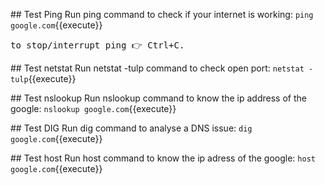 ## Test Ping
Run ping command to check if your internet is working:
`ping google.com`{{execute}}
<pre>to stop/interrupt ping 👉 Ctrl+C. </pre>

## Test netstat
Run netstat -tulp command to check open port:
`netstat -tulp`{{execute}}

## Test nslookup
Run nslookup command to know the ip address of the google:
`nslookup google.com`{{execute}}

## Test DIG
Run dig command to analyse a DNS issue:
`dig google.com`{{execute}}

## Test host
Run host command to know the ip adress of the google:
`host google.com`{{execute}}


